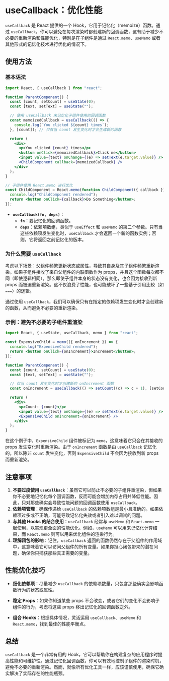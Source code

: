 # useCallback：优化性能

`useCallback` 是 React 提供的一个 Hook，它用于记忆化（memoize）函数。通过 `useCallback`，你可以避免在每次渲染时都创建新的回调函数，这有助于减少不必要的重新渲染和性能优化，特别是在子组件是通过 `React.memo`、`useMemo` 或者其他形式的记忆化技术进行优化的情况下。

## 使用方法

### 基本语法

```jsx
import React, { useCallback } from "react";

function ParentComponent() {
  const [count, setCount] = useState(0);
  const [text, setText] = useState("");

  // 使用 useCallback 来记忆化子组件使用的回调函数
  const memoizedCallback = useCallback(() => {
    console.log(`You clicked ${count} times`);
  }, [count]); // 只有当 count 发生变化时才会生成新的函数

  return (
    <div>
      <p>You clicked {count} times</p>
      <button onClick={memoizedCallback}>Click me</button>
      <input value={text} onChange={(e) => setText(e.target.value)} />
      <ChildComponent callback={memoizedCallback} />
    </div>
  );
}

// 子组件使用 React.memo 进行优化
const ChildComponent = React.memo(function ChildComponent({ callback }) {
  console.log("ChildComponent rendered");
  return <button onClick={callback}>Do Something</button>;
});
```

- **`useCallback(fn, deps)`**：
  - **`fn`**：要记忆化的回调函数。
  - **`deps`**：依赖项数组，类似于 `useEffect` 和 `useMemo` 的第二个参数。只有当这些依赖项发生变化时，`useCallback` 才会返回一个新的函数实例；否则，它将返回之前记忆化的版本。

### 为什么需要 `useCallback`

考虑以下场景：父组件频繁更新状态或属性，导致其自身及其子组件频繁重新渲染。如果子组件接收了来自父组件的内联函数作为 props，并且这个函数每次都不同（即使逻辑相同），那么即使子组件本身的状态没有变化，也会因为接收到新 props 而被迫重新渲染。这不仅浪费了性能，也可能破坏了一些基于引用比较（如 `===`）的逻辑。

通过使用 `useCallback`，我们可以确保只有在指定的依赖项发生变化时才会创建新的函数，从而避免不必要的重新渲染。

### 示例：避免不必要的子组件重渲染

```jsx
import React, { useState, useCallback, memo } from "react";

const ExpensiveChild = memo(({ onIncrement }) => {
  console.log("ExpensiveChild rendered");
  return <button onClick={onIncrement}>Increment</button>;
});

function ParentComponent() {
  const [count, setCount] = useState(0);
  const [text, setText] = useState("");

  // 仅当 count 发生变化时才创建新的 onIncrement 函数
  const onIncrement = useCallback(() => setCount((c) => c + 1), [setCount]);

  return (
    <div>
      <p>Count: {count}</p>
      <input value={text} onChange={(e) => setText(e.target.value)} />
      <ExpensiveChild onIncrement={onIncrement} />
    </div>
  );
}
```

在这个例子中，`ExpensiveChild` 组件被标记为 `memo`，这意味着它只会在其接收的 props 发生变化时重新渲染。由于 `onIncrement` 函数是由 `useCallback` 记忆化的，所以除非 `count` 发生变化，否则 `ExpensiveChild` 不会因为接收到新 props 而重新渲染。

## 注意事项

1. **不要过度使用 `useCallback`**：虽然它可以防止不必要的子组件重渲染，但如果你不必要地记忆化每个回调函数，反而可能会增加内存占用并降低性能。因此，只对那些确实会导致性能问题的回调函数使用 `useCallback`。
2. **依赖项管理**：确保传递给 `useCallback` 的依赖项数组是最小且准确的。如果依赖项过多或不正确，可能导致记忆化失效或者引入难以调试的问题。
3. **与其他 Hooks 的结合使用**：`useCallback` 经常与 `useMemo` 和 `React.memo` 一起使用，以实现更全面的性能优化。例如，`useMemo` 可以用来记忆化计算结果，而 `React.memo` 则可以用来优化组件的渲染行为。
4. **理解闭包的影响**：记住，`useCallback` 返回的函数仍然存在于父组件的作用域中，这意味着它可以访问父组件的所有变量。如果你担心闭包带来的潜在问题，确保你只捕获那些真正需要的变量。

## 性能优化技巧

- **细化依赖项**：尽量减少 `useCallback` 的依赖项数量，只包含那些确实会影响函数行为的状态或属性。
- **稳定 Props**：如果你知道某些 props 不会改变，或者它们的变化不会影响子组件的行为，考虑将这些 props 移出记忆化的回调函数之外。

- **组合 Hooks**：根据具体情况，灵活运用 `useCallback`、`useMemo` 和 `React.memo`，找到最佳的性能平衡点。

## 总结

`useCallback` 是一个非常有用的 Hook，它可以帮助你在构建复杂的应用程序时提高性能和可维护性。通过记忆化回调函数，你可以有效地控制子组件的渲染时机，避免不必要的重新渲染。然而，就像所有优化工具一样，应该谨慎使用，确保它确实解决了实际存在的性能瓶颈。
